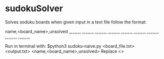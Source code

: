# sudokuSolver
Solves soduku boards when given input in a text file follow the format:

name,<board_name>,unsolved
_,_,_,_,_,_,_,_,_
_,_,_,_,_,_,_,_,_
_,_,_,_,_,_,_,_,_
_,_,_,_,_,_,_,_,_
_,_,_,_,_,_,_,_,_
_,_,_,_,_,_,_,_,_
_,_,_,_,_,_,_,_,_
_,_,_,_,_,_,_,_,_
_,_,_,_,_,_,_,_,_
  
Run in terminal with:
$python3 sudoku-naive.py <board_file.txt> <output.txt> <name,<board_name>,unsolved> 
Replace <>
